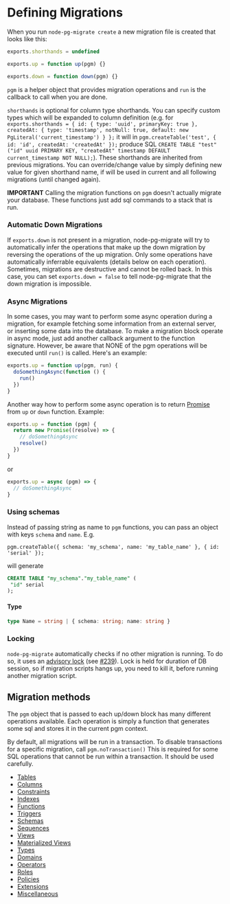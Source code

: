 # Defining Migrations

When you run `node-pg-migrate create` a new migration file is created that looks like this:

```javascript
exports.shorthands = undefined

exports.up = function up(pgm) {}

exports.down = function down(pgm) {}
```

`pgm` is a helper object that provides migration operations and `run` is the callback to call when you are done.

`shorthands` is optional for column type shorthands. You can specify custom types which will be expanded to column definition
(e.g. for `exports.shorthands = { id: { type: 'uuid', primaryKey: true }, createdAt: { type: 'timestamp', notNull: true, default: new PgLiteral('current_timestamp') } };`
it will in `pgm.createTable('test', { id: 'id', createdAt: 'createdAt' });` produce SQL `CREATE TABLE "test" ("id" uuid PRIMARY KEY, "createdAt" timestamp DEFAULT current_timestamp NOT NULL);`).
These shorthands are inherited from previous migrations. You can override/change value by simply defining new value for given shorthand name,
if will be used in current and all following migrations (until changed again).

**IMPORTANT**
Calling the migration functions on `pgm` doesn't actually migrate your database. These functions just add sql commands to a stack that is run.

### Automatic Down Migrations

If `exports.down` is not present in a migration, node-pg-migrate will try to automatically infer the operations that make up the down migration by reversing the operations of the up migration. Only some operations have automatically inferrable equivalents (details below on each operation). Sometimes, migrations are destructive and cannot be rolled back. In this case, you can set `exports.down = false` to tell node-pg-migrate that the down migration is impossible.

### Async Migrations

In some cases, you may want to perform some async operation during a migration, for example fetching some information from an external server, or inserting some data into the database. To make a migration block operate in async mode, just add another callback argument to the function signature. However, be aware that NONE of the pgm operations will be executed until `run()` is called. Here's an example:

```javascript
exports.up = function up(pgm, run) {
  doSomethingAsync(function () {
    run()
  })
}
```

Another way how to perform some async operation is to return [Promise](https://promisesaplus.com/) from `up` or `down` function. Example:

```javascript
exports.up = function (pgm) {
  return new Promise((resolve) => {
    // doSomethingAsync
    resolve()
  })
}
```

or

```javascript
exports.up = async (pgm) => {
  // doSomethingAsync
}
```

### Using schemas

Instead of passing string as name to `pgm` functions, you can pass an object with keys `schema` and `name`. E.g.

`pgm.createTable({ schema: 'my_schema', name: 'my_table_name' }, { id: 'serial' });`

will generate

```sql
CREATE TABLE "my_schema"."my_table_name" (
 "id" serial
);
```

#### Type

```ts
type Name = string | { schema: string; name: string }
```

### Locking

`node-pg-migrate` automatically checks if no other migration is running. To do so, it uses an
[advisory lock](https://www.postgresql.org/docs/current/static/explicit-locking.html#id-1.5.12.6.9.2)
(see [#239](https://github.com/salsita/node-pg-migrate/pull/239)).
Lock is held for duration of DB session, so if migration scripts hangs up, you need to kill it,
before running another migration script.

## Migration methods

The `pgm` object that is passed to each up/down block has many different operations available. Each operation is simply a function that generates some sql and stores it in the current pgm context.

By default, all migrations will be run in a transaction. To disable transactions for a specific migration, call `pgm.noTransaction()`
This is required for some SQL operations that cannot be run within a transaction. It should be used carefully.

- [Tables](tables.md)
- [Columns](columns.md)
- [Constraints](constraints.md)
- [Indexes](indexes.md)
- [Functions](functions.md)
- [Triggers](triggers.md)
- [Schemas](schemas.md)
- [Sequences](sequences.md)
- [Views](views.md)
- [Materialized Views](mViews.md)
- [Types](types.md)
- [Domains](domains.md)
- [Operators](operators.md)
- [Roles](roles.md)
- [Policies](policies.md)
- [Extensions](extensions.md)
- [Miscellaneous](misc.md)
